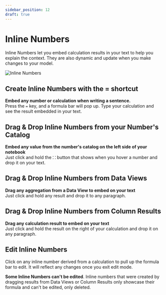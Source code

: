 ```yaml
---
sidebar_position: 12
draft: true
---
```


# Inline Numbers

Inline Numbers let you embed calculation results in your text to help you explain the context. They are also dynamic and update when you make changes to your model.

![Inline Numbers](./img/InlineNumbers.gif)

## Create Inline Numbers with the = shortcut

**Embed any number or calculation when writing a sentence.**  <br/> Press the `=` key, and a formula bar will pop up. Type your calculation and see the result embedded in your text.

## Drag & Drop Inline Numbers from your Number's Catalog

**Embed any value from the number's catalog on the left side of your notebook** <br/> Just click and hold the **`⸬`** button that shows when you hover a number and drop it on your text.

## Drag & Drop Inline Numbers from Data Views

**Drag any aggregation from a Data View to embed on your text** <br/> Just click and hold any result and drop it to any paragraph.


## Drag & Drop Inline Numbers from Column Results

**Drag any calculation result to embed on your text** <br/> Just click and hold the result on the right of your calculation and drop it on any paragraph.

## Edit Inline Numbers

Click on any inline number derived from a calculation to pull up the formula bar to edit. It will reflect any changes once you exit edit mode.

**Some Inline Numbers can't be edited**. Inline numbers that were created by dragging results from Data Views or Column Results only showcase their formula and can't be edited, only deleted.

